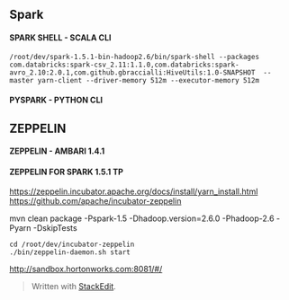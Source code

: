 ## Spark  ##

#### SPARK SHELL - SCALA CLI

    /root/dev/spark-1.5.1-bin-hadoop2.6/bin/spark-shell --packages com.databricks:spark-csv_2.11:1.1.0,com.databricks:spark-avro_2.10:2.0.1,com.github.gbraccialli:HiveUtils:1.0-SNAPSHOT  --master yarn-client --driver-memory 512m --executor-memory 512m

#### PYSPARK - PYTHON CLI 

## ZEPPELIN 

#### ZEPPELIN - AMBARI 1.4.1 

#### ZEPPELIN FOR SPARK 1.5.1 TP 

https://zeppelin.incubator.apache.org/docs/install/yarn_install.html
https://github.com/apache/incubator-zeppelin

mvn clean package -Pspark-1.5 -Dhadoop.version=2.6.0 -Phadoop-2.6  -Pyarn -DskipTests


    cd /root/dev/incubator-zeppelin
    ./bin/zeppelin-daemon.sh start

http://sandbox.hortonworks.com:8081/#/

> Written with [StackEdit](https://stackedit.io/).
